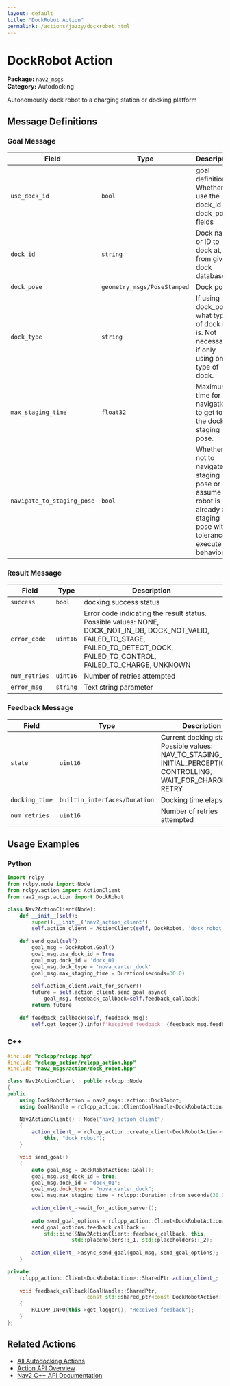 ```yaml
---
layout: default
title: "DockRobot Action"
permalink: /actions/jazzy/dockrobot.html
---
```


# DockRobot Action

**Package:** `nav2_msgs`  
**Category:** Autodocking

Autonomously dock robot to a charging station or docking platform

## Message Definitions

### Goal Message

| Field | Type | Description |
|-------|------|-------------|
| `use_dock_id` | `bool` | goal definition. Whether to use the dock_id or dock_pose fields |
| `dock_id` | `string` | Dock name or ID to dock at, from given dock database |
| `dock_pose` | `geometry_msgs/PoseStamped` | Dock pose |
| `dock_type` | `string` | If using dock_pose, what type of dock it is. Not necessary if only using one type of dock. |
| `max_staging_time` | `float32` | Maximum time for navigation to get to the dock's staging pose. |
| `navigate_to_staging_pose` | `bool` | Whether or not to navigate to staging pose or assume robot is already at staging pose within tolerance to execute behavior |


### Result Message

| Field | Type | Description |
|-------|------|-------------|
| `success` | `bool` | docking success status |
| `error_code` | `uint16` | Error code indicating the result status. Possible values: NONE, DOCK_NOT_IN_DB, DOCK_NOT_VALID, FAILED_TO_STAGE, FAILED_TO_DETECT_DOCK, FAILED_TO_CONTROL, FAILED_TO_CHARGE, UNKNOWN|
| `num_retries` | `uint16` | Number of retries attempted |
| `error_msg` | `string` | Text string parameter |


### Feedback Message

| Field | Type | Description |
|-------|------|-------------|
| `state` | `uint16` | Current docking state. Possible values: NAV_TO_STAGING_POSE, INITIAL_PERCEPTION, CONTROLLING, WAIT_FOR_CHARGE, RETRY|
| `docking_time` | `builtin_interfaces/Duration` | Docking time elapsed |
| `num_retries` | `uint16` | Number of retries attempted |



## Usage Examples

### Python

```python
import rclpy
from rclpy.node import Node
from rclpy.action import ActionClient
from nav2_msgs.action import DockRobot

class Nav2ActionClient(Node):
    def __init__(self):
        super().__init__('nav2_action_client')
        self.action_client = ActionClient(self, DockRobot, 'dock_robot')
        
    def send_goal(self):
        goal_msg = DockRobot.Goal()
        goal_msg.use_dock_id = True
        goal_msg.dock_id = 'dock_01' 
        goal_msg.dock_type = 'nova_carter_dock' 
        goal_msg.max_staging_time = Duration(seconds=30.0)
        
        self.action_client.wait_for_server()
        future = self.action_client.send_goal_async(
            goal_msg, feedback_callback=self.feedback_callback)
        return future
        
    def feedback_callback(self, feedback_msg):
        self.get_logger().info(f'Received feedback: {feedback_msg.feedback}')
```

### C++

```cpp
#include "rclcpp/rclcpp.hpp"
#include "rclcpp_action/rclcpp_action.hpp"
#include "nav2_msgs/action/dock_robot.hpp"

class Nav2ActionClient : public rclcpp::Node
{
public:
    using DockRobotAction = nav2_msgs::action::DockRobot;
    using GoalHandle = rclcpp_action::ClientGoalHandle<DockRobotAction>;

    Nav2ActionClient() : Node("nav2_action_client")
    {
        action_client_ = rclcpp_action::create_client<DockRobotAction>(
            this, "dock_robot");
    }

    void send_goal()
    {
        auto goal_msg = DockRobotAction::Goal();
        goal_msg.use_dock_id = true;
        goal_msg.dock_id = "dock_01";
        goal_msg.dock_type = "nova_carter_dock";
        goal_msg.max_staging_time = rclcpp::Duration::from_seconds(30.0);
        
        action_client_->wait_for_action_server();
        
        auto send_goal_options = rclcpp_action::Client<DockRobotAction>::SendGoalOptions();
        send_goal_options.feedback_callback = 
            std::bind(&Nav2ActionClient::feedback_callback, this, 
                     std::placeholders::_1, std::placeholders::_2);
        
        action_client_->async_send_goal(goal_msg, send_goal_options);
    }

private:
    rclcpp_action::Client<DockRobotAction>::SharedPtr action_client_;
    
    void feedback_callback(GoalHandle::SharedPtr, 
                          const std::shared_ptr<const DockRobotAction::Feedback> feedback)
    {
        RCLCPP_INFO(this->get_logger(), "Received feedback");
    }
};
```

## Related Actions

- [All Autodocking Actions](/jazzy/actions/index.html#autodocking)
- [Action API Overview](/jazzy/actions/index.html)
- [Nav2 C++ API Documentation](/jazzy/html/index.html)
